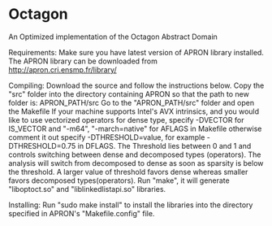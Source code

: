 # Octagon
An Optimized implementation of the Octagon Abstract Domain

Requirements:
  Make sure you have latest version of APRON library installed. The APRON library can be downloaded from
    http://apron.cri.ensmp.fr/library/
  
Compiling:
  Download the source and follow the instructions below.
    Copy the "src" folder into the directory containing APRON so that the path to new folder is: APRON_PATH/src
    Go to the "APRON_PATH/src" folder and open the Makefile
    If your machine supports Intel's AVX intrinsics, and you would like to use vectorized operators for dense type,
      specify -DVECTOR for IS_VECTOR and "-m64", "-march=native" for AFLAGS in Makefile
      otherwise comment it out
      specify -DTHRESHOLD=value, for example -DTHRESHOLD=0.75 in DFLAGS. The Threshold lies between 0 and 1 and controls       switching between dense and decomposed types (operators). The analysis will switch from decomposed to dense as soon       as sparsity is below the threshold. A larger value of threshold favors dense whereas smaller favors decomposed           types(operators).
      Run "make", it will generate "liboptoct.so" and "liblinkedlistapi.so" libraries.
      
  Installing:
    Run "sudo make install" to install the libraries into the directory specified in APRON's "Makefile.config" file.

